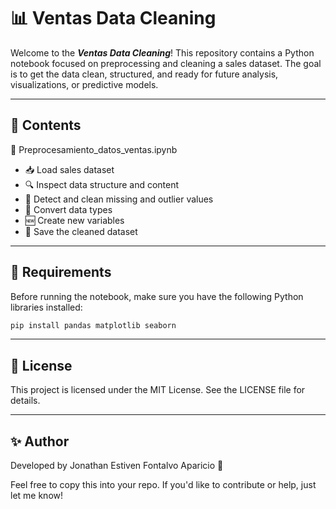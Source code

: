 # 📊 Ventas Data Cleaning

Welcome to the ***Ventas Data Cleaning***!
This repository contains a Python notebook focused on preprocessing and cleaning a sales dataset. The goal is to get the data clean, structured, and ready for future analysis, visualizations, or predictive models.

---

## 📁 Contents

📝 Preprocesamiento_datos_ventas.ipynb

- 📥 Load sales dataset
- 🔍 Inspect data structure and content
- 🚫 Detect and clean missing and outlier values
- 🔄 Convert data types
- 🆕 Create new variables
- 💾 Save the cleaned dataset


---

## 📌 Requirements
Before running the notebook, make sure you have the following Python libraries installed:

```bash
pip install pandas matplotlib seaborn
```

---

## 📜 License
This project is licensed under the MIT License. See the LICENSE file for details.

---

## ✨ Author
Developed by Jonathan Estiven Fontalvo Aparicio 📧

Feel free to copy this into your repo. If you'd like to contribute or help, just let me know!

